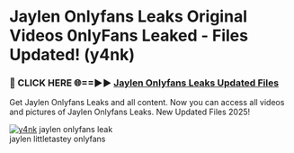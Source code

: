 # Jaylen Onlyfans Leaks Original Videos 0nlyFans Leaked - Files Updated! (y4nk)

<h3>🔴 CLICK HERE 🌐==►► <a href="https://best4dudes.click/HH4t6V" rel="nofollow">Jaylen Onlyfans Leaks Updated Files</a></h3>

Get Jaylen Onlyfans Leaks and all content. Now you can access all videos and pictures of Jaylen Onlyfans Leaks. New Updated Files 2025!

[![y4nk](https://github.com/user-attachments/assets/8c521d6e-e6e3-4a75-9320-d58ab9d79d5b)](https://best4dudes.click/HH4t6V)
jaylen onlyfans leak<br>
jaylen littletastey onlyfans